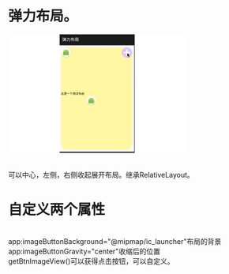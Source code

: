 # 弹力布局。
![image](https://github.com/wangdongyi/ElasticApplication/blob/master/app/src/main/assets/readme.gif)

<br/>可以中心，左侧，右侧收起展开布局。继承RelativeLayout。
# 自定义两个属性  
<br/>app:imageButtonBackground="@mipmap/ic_launcher"布局的背景
<br/>app:imageButtonGravity="center"收缩后的位置
<br/> getBtnImageView()可以获得点击按钮，可以自定义。

